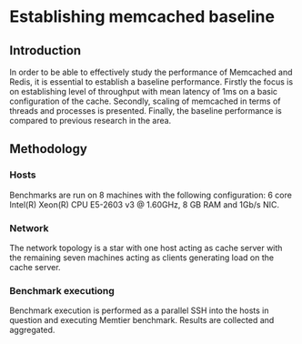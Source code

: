 # Establishing memcached baseline

## Introduction
In order to be able to effectively study the performance of Memcached and Redis, it is essential to establish a baseline performance. Firstly the focus is on establishing level of throughput with mean latency of 1ms on a basic configuration of the cache. Secondly, scaling of memcached in terms of threads and processes is presented. Finally, the baseline performance is compared to previous research in the area.

## Methodology

### Hosts
Benchmarks are run on 8 machines with the following configuration: 6 core Intel(R) Xeon(R) CPU E5-2603 v3 @ 1.60GHz, 8 GB RAM and 1Gb/s NIC.

### Network
The network topology is a star with one host acting as cache server with the remaining seven machines acting as clients generating load on the cache server.

### Benchmark executiong
Benchmark execution is performed as a parallel SSH into the hosts in question and executing Memtier benchmark. Results are collected and aggregated.


##


